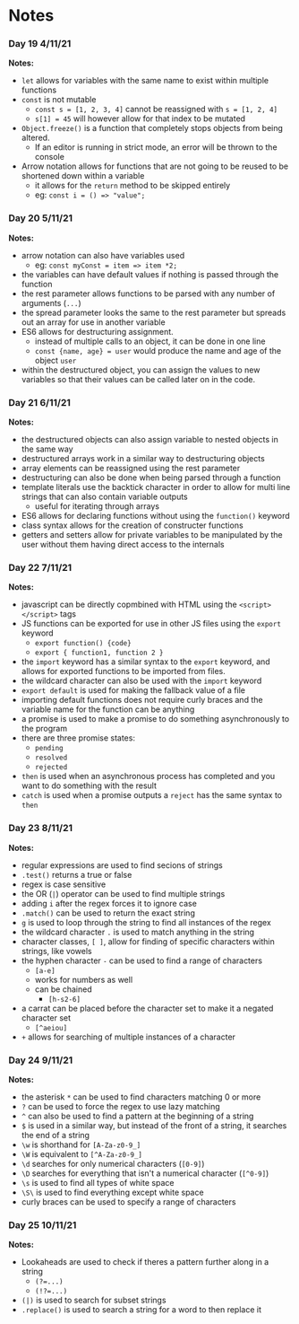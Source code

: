 # Notes

### Day 19 4/11/21
**Notes:** 
  *  ``let`` allows for variables with the same name to exist within multiple functions
  *  ``const`` is not mutable
      *  ``const s = [1, 2, 3, 4]`` cannot be reassigned with ``s = [1, 2, 4]``
      *  ``s[1] = 45`` will however allow for that index to be mutated
  *  ``Object.freeze()`` is a function that completely stops objects from being altered.
      * If an editor is running in strict mode, an error will be thrown to the console
  *  Arrow notation allows for functions that are not going to be reused to be shortened down within a variable
      *  it allows for the ``return`` method to be skipped entirely
      *  eg: ``const i = () => "value";``


### Day 20 5/11/21
**Notes:**
  *  arrow notation can also have variables used
      *  eg: `const myConst = item => item *2;`
  *  the variables can have default values if nothing is passed through the function
  *  the rest parameter allows functions to be parsed with any number of arguments (`...`)
  *  the spread parameter looks the same to the rest parameter but spreads out an array for use in another variable
  *  ES6 allows for destructuring assignment.
      *  instead of multiple calls to an object, it can be done in one line
      *  ``const {name, age} = user`` would produce the name and age of the object ``user``
  *  within the destructured object, you can assign the values to new variables so that their values can be called later on in the code.


### Day 21 6/11/21
**Notes:**
  *  the destructured objects can also assign variable to nested objects in the same way
  *  destructured arrays work in a similar way to destructuring objects
  *  array elements can be reassigned using the rest parameter
  *  destructuring can also be done when being parsed through a function
  *  template literals use the backtick character in order to allow for multi line strings that can also contain variable outputs
      *  useful for iterating through arrays
  *  ES6 allows for declaring functions without using the ``function()`` keyword
  *  class syntax allows for the creation of constructer functions
  *  getters and setters allow for private variables to be manipulated by the user without them having direct access to the internals


### Day 22 7/11/21
**Notes:**
  *  javascript can be directly copmbined with HTML using the `<script></script>` tags
  *  JS functions can be exported for use in other JS files using the `export` keyword
      *  `export function() {code}`
      *  `export { function1, function 2 }`
  *  the `import` keyword has a similar syntax to the `export` keyword, and allows for exported functions to be imported from files.
  *  the wildcard character can also be used with the `import` keyword
  *  `export default` is used for making the fallback value of a file
  *  importing default functions does not require curly braces and the variable name for the function can be anything
  *  a promise is used to make a promise to do something asynchronously to the program
  *  there are three promise states:
      *  `pending`
      *  `resolved`
      *  `rejected`
  *  `then` is used when an asynchronous process has completed and you want to do something with the result
  *  `catch` is used when a promise outputs a `reject` has the same syntax to `then`


### Day 23 8/11/21
**Notes:**
  *  regular expressions are used to find secions of strings
  *  `.test()` returns a true or false
  *  regex is case sensitive
  *  the OR (`|`) operator can be used to find multiple strings
  *  adding `i` after the regex forces it to ignore case
  *  `.match()` can be used to return the exact string
  *  `g` is used to loop through the string to find all instances of the regex
  *  the wildcard character `.` is used to match anything in the string
  *  character classes, `[ ]`, allow for finding of specific characters within strings, like vowels
  *  the hyphen character `-` can be used to find a range of characters
      *  `[a-e]`
      *  works for numbers as well
      *  can be chained
          *  `[h-s2-6]`
  *  a carrat can be placed before the character set to make it a negated character set
      *  `[^aeiou]`
  *  `+` allows for searching of multiple instances of a character


### Day 24 9/11/21
**Notes:**
  *  the asterisk `*` can be used to find characters matching 0 or more
  *  `?` can be used to force the regex to use lazy matching
  *  `^` can also be used to find a pattern at the beginning of a string
  *  `$` is used in a similar way, but instead of the front of a string, it searches the end of a string
  *  `\w` is shorthand for `[A-Za-z0-9_]`
  *  `\W` is equivalent to `[^A-Za-z0-9_]`
  *  `\d` searches for only numerical characters (`[0-9]`)
  *  `\D` searches for everything that isn't a numerical character (`[^0-9]`)
  *  `\s` is used to find all types of white space
  *  `\S\` is used to find everything except white space
  *  curly braces can be used to specify a range of characters


### Day 25 10/11/21
**Notes:**
  *  Lookaheads are used to check if theres a pattern further along in a string
      *  `(?=...)`
      *  `(!?=...)`
  *  `(|)` is used to search for subset strings
  *  `.replace()` is used to search a string for a word to then replace it
